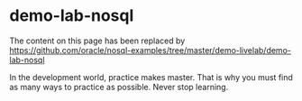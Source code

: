 # demo-lab-nosql

The content on this page has been replaced by https://github.com/oracle/nosql-examples/tree/master/demo-livelab/demo-lab-nosql

In the development world, practice makes master. That is why you must find as many ways to practice as possible. Never stop learning.
